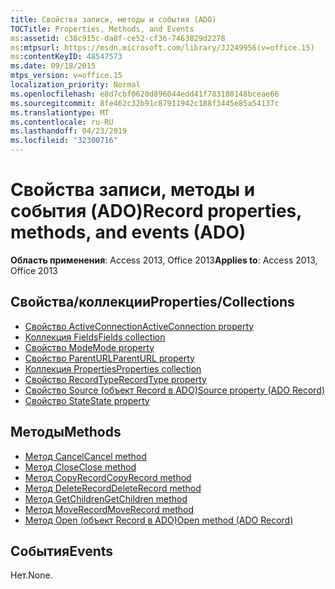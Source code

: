 ```yaml
---
title: Свойства записи, методы и события (ADO)
TOCTitle: Properties, Methods, and Events
ms:assetid: c38c915c-da8f-ce52-cf36-7463829d2278
ms:mtpsurl: https://msdn.microsoft.com/library/JJ249956(v=office.15)
ms:contentKeyID: 48547573
ms.date: 09/18/2015
mtps_version: v=office.15
localization_priority: Normal
ms.openlocfilehash: e8d7cbf0620d896044edd41f783180148bceae66
ms.sourcegitcommit: 8fe462c32b91c87911942c188f3445e85a54137c
ms.translationtype: MT
ms.contentlocale: ru-RU
ms.lasthandoff: 04/23/2019
ms.locfileid: "32300716"
---
```

# <a name="record-properties-methods-and-events-ado"></a><span data-ttu-id="404c3-102">Свойства записи, методы и события (ADO)</span><span class="sxs-lookup"><span data-stu-id="404c3-102">Record properties, methods, and events (ADO)</span></span>

<span data-ttu-id="404c3-103">**Область применения**: Access 2013, Office 2013</span><span class="sxs-lookup"><span data-stu-id="404c3-103">**Applies to**: Access 2013, Office 2013</span></span>

## <a name="propertiescollections"></a><span data-ttu-id="404c3-104">Свойства/коллекции</span><span class="sxs-lookup"><span data-stu-id="404c3-104">Properties/Collections</span></span>

- [<span data-ttu-id="404c3-105">Свойство ActiveConnection</span><span class="sxs-lookup"><span data-stu-id="404c3-105">ActiveConnection property</span></span>](activeconnection-property-ado.md)
- [<span data-ttu-id="404c3-106">Коллекция Fields</span><span class="sxs-lookup"><span data-stu-id="404c3-106">Fields collection</span></span>](fields-collection-ado.md)
- [<span data-ttu-id="404c3-107">Свойство Mode</span><span class="sxs-lookup"><span data-stu-id="404c3-107">Mode property</span></span>](mode-property-ado.md)
- [<span data-ttu-id="404c3-108">Свойство ParentURL</span><span class="sxs-lookup"><span data-stu-id="404c3-108">ParentURL property</span></span>](parenturl-property-ado.md)
- [<span data-ttu-id="404c3-109">Коллекция Properties</span><span class="sxs-lookup"><span data-stu-id="404c3-109">Properties collection</span></span>](properties-collection-ado.md)
- [<span data-ttu-id="404c3-110">Свойство RecordType</span><span class="sxs-lookup"><span data-stu-id="404c3-110">RecordType property</span></span>](recordtype-property-ado.md)
- [<span data-ttu-id="404c3-111">Свойство Source (объект Record в ADO)</span><span class="sxs-lookup"><span data-stu-id="404c3-111">Source property (ADO Record)</span></span>](source-property-ado-record.md)
- [<span data-ttu-id="404c3-112">Свойство State</span><span class="sxs-lookup"><span data-stu-id="404c3-112">State property</span></span>](state-property-ado.md)


## <a name="methods"></a><span data-ttu-id="404c3-113">Методы</span><span class="sxs-lookup"><span data-stu-id="404c3-113">Methods</span></span>

- [<span data-ttu-id="404c3-114">Метод Cancel</span><span class="sxs-lookup"><span data-stu-id="404c3-114">Cancel method</span></span>](cancel-method-ado.md)
- [<span data-ttu-id="404c3-115">Метод Close</span><span class="sxs-lookup"><span data-stu-id="404c3-115">Close method</span></span>](close-method-ado.md)
- [<span data-ttu-id="404c3-116">Метод CopyRecord</span><span class="sxs-lookup"><span data-stu-id="404c3-116">CopyRecord method</span></span>](copyrecord-method-ado.md)
- [<span data-ttu-id="404c3-117">Метод DeleteRecord</span><span class="sxs-lookup"><span data-stu-id="404c3-117">DeleteRecord method</span></span>](deleterecord-method-ado.md)
- [<span data-ttu-id="404c3-118">Метод GetChildren</span><span class="sxs-lookup"><span data-stu-id="404c3-118">GetChildren method</span></span>](getchildren-method-ado.md)
- [<span data-ttu-id="404c3-119">Метод MoveRecord</span><span class="sxs-lookup"><span data-stu-id="404c3-119">MoveRecord method</span></span>](moverecord-method-ado.md)
- [<span data-ttu-id="404c3-120">Метод Open (объект Record в ADO)</span><span class="sxs-lookup"><span data-stu-id="404c3-120">Open method (ADO Record)</span></span>](open-method-ado-record.md)

## <a name="events"></a><span data-ttu-id="404c3-121">События</span><span class="sxs-lookup"><span data-stu-id="404c3-121">Events</span></span>

<span data-ttu-id="404c3-122">Нет.</span><span class="sxs-lookup"><span data-stu-id="404c3-122">None.</span></span>

